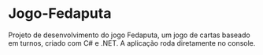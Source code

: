 # Jogo-Fedaputa
Projeto de desenvolvimento do jogo Fedaputa, um jogo de cartas baseado em turnos, criado com C# e .NET. A aplicação roda diretamente no console.
